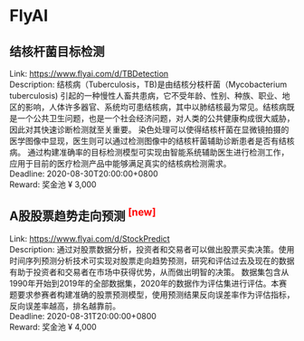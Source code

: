 # FlyAI



## 结核杆菌目标检测

Link: https://www.flyai.com/d/TBDetection  
Description: 结核病（Tuberculosis，TB)是由结核分枝杆菌（Mycobacterium tuberculosis) 引起的一种慢性人畜共患病，它不受年龄、性别、种族、职业、地区的影响，人体许多器官、系统均可患结核病，其中以肺结核最为常见。结核病既是一个公共卫生问题，也是一个社会经济问题，对人类的公共健康构成很大威胁，因此对其快速诊断检测就至关重要。
染色处理可以使得结核杆菌在显微镜拍摄的医学图像中显现，医生则可以通过检测图像中的结核杆菌辅助诊断患者是否有结核病。
通过构建准确率的目标检测模型可实现由智能系统辅助医生进行检测工作，应用于目前的医疗检测产品中能够满足真实的结核病检测需求。  
Deadline: 2020-08-30T20:00:00+0800  
Reward: 奖金池 ¥ 3,000  


## A股股票趋势走向预测 <sup style="color:red">[new]<sup>  

Link: https://www.flyai.com/d/StockPredict  
Description: 通过对股票数据分析，投资者和交易者可以做出股票买卖决策。使用时间序列预测分析技术可实现对股票走向趋势预测，研究和评估过去及现在的数据有助于投资者和交易者在市场中获得优势，从而做出明智的决策。 
数据集包含从1990年开始到2019年的全部数据集，2020年的数据作为评估集进行评估。本赛题要求参赛者构建准确的股票预测模型，使用预测结果反向误差率作为评估指标，反向误差率越高，排名越靠前。  
Deadline: 2020-08-31T20:00:00+0800  
Reward: 奖金池 ¥ 4,000  

